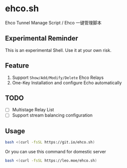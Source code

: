 # ehco.sh
Ehco Tunnel Manage Script / Ehco 一键管理脚本

## Experimental Reminder

This is an experimental Shell. Use it at your own risk.

## Feature

1. Support `Show/Add/Modify/Delete` Ehco Relays
2. One-Key Installation and configure Echo automatically

## TODO

- [ ] Multistage Relay List
- [ ] Support stream balancing configuration

## Usage

```bash
bash <(curl -fsSL https://git.io/ehco.sh)
```

Or you can use this command for domestic server

```bash
bash <(curl -fsSL https://leo.moe/ehco.sh)
```
